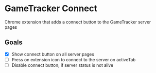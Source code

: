 # GameTracker Connect
Chrome extension that adds a connect button to the GameTracker server pages

## Goals
* [x] Show connect button on all server pages
* [ ] Press on extension icon to connect to the server on activeTab
* [ ] Disable connect button, if server status is not alive
